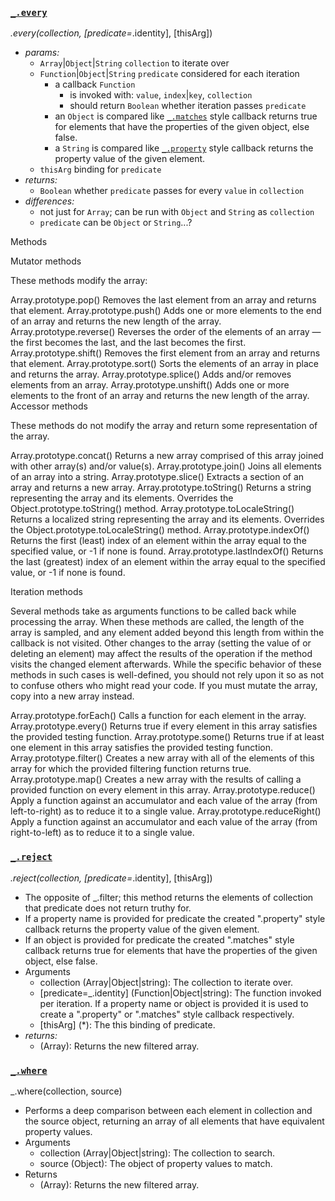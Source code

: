 ### [`_.every`](http://lodash.com/docs#every)

_.every(collection, [predicate=_.identity], [thisArg])

* _params:_
  * `Array`|`Object`|`String` `collection` to iterate over
  * `Function`|`Object`|`String` `predicate` considered for each iteration
    * a callback `Function`
      * is invoked with: `value`, `index`|`key`, `collection`
      * should return `Boolean` whether iteration passes `predicate`
    * an `Object` is compared like [`_.matches`](http://lodash.com/docs#matches) style callback returns true for elements that have the properties of the given object, else false.
    * a `String` is compared like [`_.property`](http://lodash.com/docs#property) style callback returns the property value of the given element. 
  * `thisArg` binding for `predicate`
* _returns:_
  * `Boolean` whether `predicate` passes for every `value` in `collection`
* _differences:_
  * not just for `Array`; can be run with `Object` and `String` as `collection`
  * `predicate` can be `Object` or `String`...?
  


Methods

Mutator methods

These methods modify the array:

Array.prototype.pop()
Removes the last element from an array and returns that element.
Array.prototype.push()
Adds one or more elements to the end of an array and returns the new length of the array.
Array.prototype.reverse()
Reverses the order of the elements of an array — the first becomes the last, and the last becomes the first.
Array.prototype.shift()
Removes the first element from an array and returns that element.
Array.prototype.sort()
Sorts the elements of an array in place and returns the array.
Array.prototype.splice()
Adds and/or removes elements from an array.
Array.prototype.unshift()
Adds one or more elements to the front of an array and returns the new length of the array.
Accessor methods

These methods do not modify the array and return some representation of the array.

Array.prototype.concat()
Returns a new array comprised of this array joined with other array(s) and/or value(s).
Array.prototype.join()
Joins all elements of an array into a string.
Array.prototype.slice()
Extracts a section of an array and returns a new array.
Array.prototype.toString()
Returns a string representing the array and its elements. Overrides the Object.prototype.toString() method.
Array.prototype.toLocaleString()
Returns a localized string representing the array and its elements. Overrides the Object.prototype.toLocaleString() method.
Array.prototype.indexOf()
Returns the first (least) index of an element within the array equal to the specified value, or -1 if none is found.
Array.prototype.lastIndexOf()
Returns the last (greatest) index of an element within the array equal to the specified value, or -1 if none is found.  

Iteration methods

Several methods take as arguments functions to be called back while processing the array. When these methods are called, the length of the array is sampled, and any element added beyond this length from within the callback is not visited. Other changes to the array (setting the value of or deleting an element) may affect the results of the operation if the method visits the changed element afterwards. While the specific behavior of these methods in such cases is well-defined, you should not rely upon it so as not to confuse others who might read your code. If you must mutate the array, copy into a new array instead.

Array.prototype.forEach()
Calls a function for each element in the array.
Array.prototype.every()
Returns true if every element in this array satisfies the provided testing function.
Array.prototype.some()
Returns true if at least one element in this array satisfies the provided testing function.
Array.prototype.filter()
Creates a new array with all of the elements of this array for which the provided filtering function returns true.
Array.prototype.map()
Creates a new array with the results of calling a provided function on every element in this array.
Array.prototype.reduce()
Apply a function against an accumulator and each value of the array (from left-to-right) as to reduce it to a single value.
Array.prototype.reduceRight()
Apply a function against an accumulator and each value of the array (from right-to-left) as to reduce it to a single value.


  

### [`_.reject`](https://lodash.com/docs#reject)

_.reject(collection, [predicate=_.identity], [thisArg])

* The opposite of _.filter; this method returns the elements of collection that predicate does not return truthy for. 
* If a property name is provided for predicate the created ".property" style callback returns the property value of the given element. 
*  If an object is provided for predicate the created ".matches" style callback returns true for elements that have the properties of the given object, else false.
* Arguments
    * collection (Array|Object|string): The collection to iterate over.
    * [predicate=_.identity] (Function|Object|string): The function invoked per iteration. If a property name or object is provided it is used to create a ".property" or ".matches" style callback respectively.
    * [thisArg] (*): The this binding of predicate.
* _returns:_
    * (Array): Returns the new filtered array.


### [`_.where`](https://lodash.com/docs#where)

_.where(collection, source)

* Performs a deep comparison between each element in collection and the source object, returning an array of all elements that have equivalent property values.
* Arguments
    * collection (Array|Object|string): The collection to search.
    * source (Object): The object of property values to match.
* Returns
    * (Array): Returns the new filtered array.